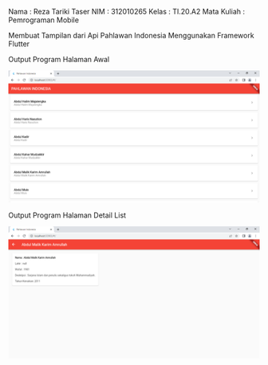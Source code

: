  Nama           : Reza Tariki Taser
 NIM            : 312010265
 Kelas          : TI.20.A2
 Mata Kuliah    : Pemrograman Mobile

 Membuat Tampilan dari Api Pahlawan Indonesia Menggunakan Framework Flutter

 Output Program Halaman Awal

 ![foto](img/Pahlawan%20Indonesia.png)


 Output Program Halaman Detail List

 ![foto](img/Pahlawan%20indonesia%202.png)